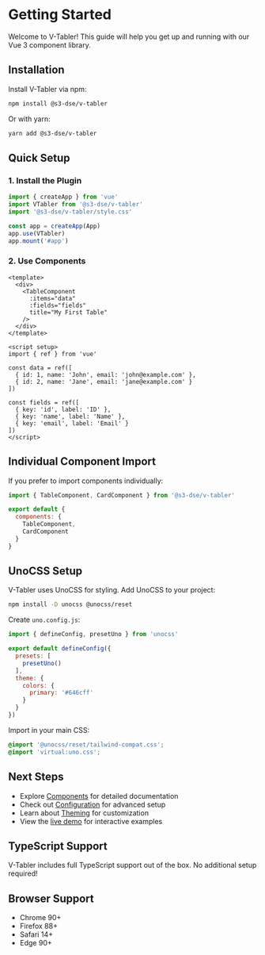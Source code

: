 # Getting Started

Welcome to V-Tabler! This guide will help you get up and running with our Vue 3 component library.

## Installation

Install V-Tabler via npm:

```bash
npm install @s3-dse/v-tabler
```

Or with yarn:

```bash
yarn add @s3-dse/v-tabler
```

## Quick Setup

### 1. Install the Plugin

```javascript
import { createApp } from 'vue'
import VTabler from '@s3-dse/v-tabler'
import '@s3-dse/v-tabler/style.css'

const app = createApp(App)
app.use(VTabler)
app.mount('#app')
```

### 2. Use Components

```vue
<template>
  <div>
    <TableComponent 
      :items="data" 
      :fields="fields"
      title="My First Table"
    />
  </div>
</template>

<script setup>
import { ref } from 'vue'

const data = ref([
  { id: 1, name: 'John', email: 'john@example.com' },
  { id: 2, name: 'Jane', email: 'jane@example.com' }
])

const fields = ref([
  { key: 'id', label: 'ID' },
  { key: 'name', label: 'Name' },
  { key: 'email', label: 'Email' }
])
</script>
```

## Individual Component Import

If you prefer to import components individually:

```javascript
import { TableComponent, CardComponent } from '@s3-dse/v-tabler'

export default {
  components: {
    TableComponent,
    CardComponent
  }
}
```

## UnoCSS Setup

V-Tabler uses UnoCSS for styling. Add UnoCSS to your project:

```bash
npm install -D unocss @unocss/reset
```

Create `uno.config.js`:

```javascript
import { defineConfig, presetUno } from 'unocss'

export default defineConfig({
  presets: [
    presetUno()
  ],
  theme: {
    colors: {
      primary: '#646cff'
    }
  }
})
```

Import in your main CSS:

```css
@import '@unocss/reset/tailwind-compat.css';
@import 'virtual:uno.css';
```

## Next Steps

- Explore [Components](/components/) for detailed documentation
- Check out [Configuration](/guide/configuration) for advanced setup
- Learn about [Theming](/guide/theming) for customization
- View the [live demo](http://localhost:8081) for interactive examples

## TypeScript Support

V-Tabler includes full TypeScript support out of the box. No additional setup required!

## Browser Support

- Chrome 90+
- Firefox 88+
- Safari 14+
- Edge 90+
